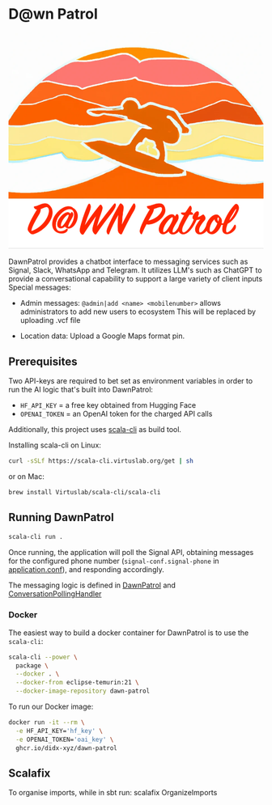 # D@wn Patrol

![dawn-patrol](src/resources/DawnPatrolLogo.png)

DawnPatrol provides a chatbot interface to messaging services such as Signal, Slack, WhatsApp and Telegram.
It utilizes LLM's such as ChatGPT to provide a conversational capability to support a large variety of client inputs
Special messages:

- Admin messages: `@admin|add <name> <mobilenumber>` allows administrators to add new users to ecosystem
This will be replaced by uploading .vcf file

- Location data: Upload a Google Maps format pin.

## Prerequisites

Two API-keys are required to bet set as environment variables in order to run the AI logic that's built into DawnPatrol:

- `HF_API_KEY` = a free key obtained from Hugging Face
- `OPENAI_TOKEN` = an OpenAI token for the charged API calls

Additionally, this project uses [scala-cli](https://scala-cli.virtuslab.org/docs/overview/) as build tool.

Installing scala-cli on Linux:

```bash
curl -sSLf https://scala-cli.virtuslab.org/get | sh
```

or on Mac:

```bash
brew install Virtuslab/scala-cli/scala-cli
```

## Running DawnPatrol

```bash
scala-cli run .
```

Once running, the application will poll the Signal API, obtaining messages for the configured phone number (`signal-conf.signal-phone` in [application.conf](src/resources/application.conf)), and responding accordingly.

The messaging logic is defined in [DawnPatrol](src/xyz/didx/DawnPatrol.scala) and [ConversationPollingHandler](src/xyz/didx/ConversationPollingHandler.scala)

### Docker

The easiest way to build a docker container for DawnPatrol is to use the `scala-cli`:

```bash
scala-cli --power \
  package \
  --docker . \
  --docker-from eclipse-temurin:21 \
  --docker-image-repository dawn-patrol
```

To run our Docker image:

```bash
docker run -it --rm \
  -e HF_API_KEY='hf_key' \
  -e OPENAI_TOKEN='oai_key' \
  ghcr.io/didx-xyz/dawn-patrol
```

## Scalafix

To organise imports, while in sbt run: scalafix OrganizeImports
